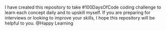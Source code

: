 I have created this repository to take #100DaysOfCode coding challenge to learn each concept daily and to upskill myself.
If you are preparing for interviews or looking to improve your skills, I hope this repository will be helpful to you. @Happy Learning
